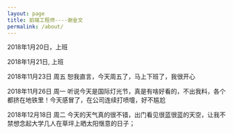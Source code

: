 ```yaml
---
layout: page
title: 前端工程师----谢金文
permalink: /about/
---
```


2018年1月20日，上班

2018年1月21日, 上班

2018年11月23日  周五
恕我直言，今天周五了，马上下班了，我很开心

2018年11月26日 周一
听说今天是国际灯光节，真是有啥好看的，不出我料，各个都挤在地铁里！今天感冒了，在公司连续打喷嚏，好不尴尬

2018年12月18日  周二
今天的天气真的很不错，出门看见很蓝很蓝的天空，让我不禁想念起大学几人在草坪上晒太阳惬意的日子；